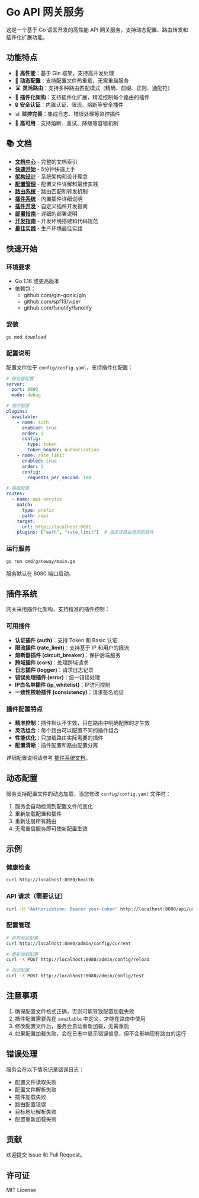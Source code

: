 # Go API 网关服务

这是一个基于 Go 语言开发的高性能 API 网关服务，支持动态配置、路由转发和插件化扩展功能。

## 功能特点

- 🚀 **高性能**：基于 Gin 框架，支持高并发处理
- 🔧 **动态配置**：支持配置文件热重载，无需重启服务
- 🛣️ **灵活路由**：支持多种路由匹配模式（精确、前缀、正则、通配符）
- 🔌 **插件化架构**：支持插件化扩展，精准控制每个路由的插件
- 🔒 **安全认证**：内置认证、限流、熔断等安全插件
- 📊 **监控完善**：集成日志、错误处理等监控插件
- 🔄 **高可用**：支持熔断、重试、降级等容错机制

## 📚 文档

- **[文档中心](docs/README.md)** - 完整的文档索引
- **[快速开始](docs/quickstart.md)** - 5分钟快速上手
- **[架构设计](docs/architecture.md)** - 系统架构和设计理念
- **[配置管理](docs/configuration.md)** - 配置文件详解和最佳实践
- **[路由系统](docs/routing.md)** - 路由匹配和转发机制
- **[插件系统](docs/plugins/reference.md)** - 内置插件详细说明
- **[插件开发](docs/plugins/development.md)** - 自定义插件开发指南
- **[部署指南](docs/deployment.md)** - 详细的部署说明
- **[开发指南](docs/development.md)** - 开发环境搭建和代码规范
- **[最佳实践](docs/best-practices.md)** - 生产环境最佳实践

## 快速开始

### 环境要求

- Go 1.16 或更高版本
- 依赖包：
  - github.com/gin-gonic/gin
  - github.com/spf13/viper
  - github.com/fsnotify/fsnotify

### 安装

```bash
go mod download
```

### 配置说明

配置文件位于 `config/config.yaml`，支持插件化配置：

```yaml
# 服务器配置
server:
  port: 8080
  mode: debug

# 插件配置
plugins:
  available:
    - name: auth
      enabled: true
      order: 1
      config:
        type: token
        token_header: Authorization
    - name: rate_limit
      enabled: true
      order: 2
      config:
        requests_per_second: 100

# 路由配置
routes:
  - name: api-service
    match:
      type: prefix
      path: /api
    target:
      url: http://localhost:8081
    plugins: ["auth", "rate_limit"]  # 指定该路由使用的插件
```

### 运行服务

```bash
go run cmd/gateway/main.go
```

服务默认在 8080 端口启动。

## 插件系统

网关采用插件化架构，支持精准的插件控制：

### 可用插件

- **认证插件 (auth)**：支持 Token 和 Basic 认证
- **限流插件 (rate_limit)**：支持基于 IP 和用户的限流
- **熔断器插件 (circuit_breaker)**：保护后端服务
- **跨域插件 (cors)**：处理跨域请求
- **日志插件 (logger)**：请求日志记录
- **错误处理插件 (error)**：统一错误处理
- **IP白名单插件 (ip_whitelist)**：IP访问控制
- **一致性校验插件 (consistency)**：请求签名验证

### 插件配置特点

- **精准控制**：插件默认不生效，只在路由中明确配置时才生效
- **灵活组合**：每个路由可以配置不同的插件组合
- **性能优化**：只加载路由实际需要的插件
- **配置清晰**：插件配置和路由配置分离

详细配置说明请参考 [插件系统文档](docs/plugins/reference.md)。

## 动态配置

服务支持配置文件的动态加载，当您修改 `config/config.yaml` 文件时：

1. 服务会自动检测到配置文件的变化
2. 重新加载配置和插件
3. 重新注册所有路由
4. 无需重启服务即可使新配置生效

## 示例

### 健康检查

```bash
curl http://localhost:8080/health
```

### API 请求（需要认证）

```bash
curl -H "Authorization: Bearer your-token" http://localhost:8080/api/users
```

### 配置管理

```bash
# 获取当前配置
curl http://localhost:8080/admin/config/current

# 重新加载配置
curl -X POST http://localhost:8080/admin/config/reload

# 测试配置
curl -X POST http://localhost:8080/admin/config/test
```

## 注意事项

1. 确保配置文件格式正确，否则可能导致配置加载失败
2. 插件配置需要先在 `available` 中定义，才能在路由中使用
3. 修改配置文件后，服务会自动重新加载，无需重启
4. 如果配置加载失败，会在日志中显示错误信息，但不会影响现有路由的运行

## 错误处理

服务会在以下情况记录错误日志：
- 配置文件读取失败
- 配置文件解析失败
- 插件加载失败
- 路由配置错误
- 目标地址解析失败
- 配置重新加载失败

## 贡献

欢迎提交 Issue 和 Pull Request。

## 许可证

MIT License 